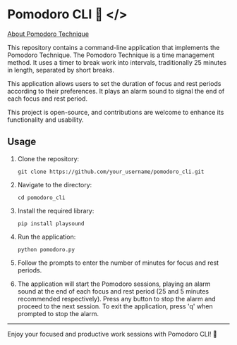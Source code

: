 # Pomodoro CLI 🍅 </>

[About Pomodoro Technique](https://www.pomodorotechnique.com/)

This repository contains a command-line application that implements the Pomodoro Technique. The Pomodoro Technique is a time management method. It uses a timer to break work into intervals, traditionally 25 minutes in length, separated by short breaks.

This application allows users to set the duration of focus and rest periods according to their preferences. It plays an alarm sound to signal the end of each focus and rest period.

This project is open-source, and contributions are welcome to enhance its functionality and usability.

## Usage

1. Clone the repository:
    ```
    git clone https://github.com/your_username/pomodoro_cli.git
    ```

2. Navigate to the directory:
    ```
    cd pomodoro_cli
    ```

3. Install the required library:
    ```
    pip install playsound
    ```

4. Run the application:
    ```
    python pomodoro.py
    ```

5. Follow the prompts to enter the number of minutes for focus and rest periods.

6. The application will start the Pomodoro sessions, playing an alarm sound at the end of each focus and rest period (25 and 5 minutes recommended respectively). Press any button to stop the alarm and proceed to the next session. To exit the application, press 'q' when prompted to stop the alarm.

---

Enjoy your focused and productive work sessions with Pomodoro CLI! 🍅
